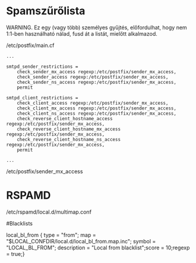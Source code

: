 # Spamszűrőlista

WARNING. Ez egy (vagy több) személyes gyűjtés, előfordulhat, hogy nem 1:1-ben használható nálad, fusd át a listát, mielőtt alkalmazod.

/etc/postfix/main.cf

```
...

smtpd_sender_restrictions =
	check_sender_mx_access regexp:/etc/postfix/sender_mx_access,
	check_sender_access regexp:/etc/postfix/sender_mx_access,
	check_sender_ns_access regexp:/etc/postfix/sender_mx_access,
	permit

smtpd_client_restrictions =
	check_client_access regexp:/etc/postfix/sender_mx_access,
	check_client_mx_access regexp:/etc/postfix/sender_mx_access,
	check_client_ns_access regexp:/etc/postfix/sender_mx_access,
	check_reverse_client_hostname_access regexp:/etc/postfix/sender_mx_access,
	check_reverse_client_hostname_mx_access regexp:/etc/postfix/sender_mx_access,
	check_reverse_client_hostname_ns_access regexp:/etc/postfix/sender_mx_access,
	permit

...
```
/etc/postfix/sender_mx_access

# RSPAMD

/etc/rspamd/local.d/multimap.conf

#Blacklists

local_bl_from { type = "from"; map = "$LOCAL_CONFDIR/local.d/local_bl_from.map.inc"; symbol = "LOCAL_BL_FROM"; description = "Local from blacklist";score = 10;regexp = true;}


